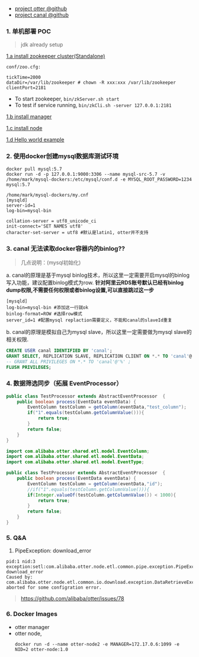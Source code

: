 - [project otter @github](https://github.com/alibaba/otter)
- [project canal @github](https://github.com/alibaba/canal)

### 1. 单机部署 POC
> jdk already setup

[1.a install zookeeper cluster(Standalone)](http://zookeeper.apache.org/doc/current/zookeeperStarted.html)
```
conf/zoo.cfg:

tickTime=2000
dataDir=/var/lib/zookeeper # chown -R xxx:xxx /var/lib/zookeeper
clientPort=2181
```

- To start zookeeper, `bin/zkServer.sh start`
- To test if service running, `bin/zkCli.sh -server 127.0.0.1:2181`

[1.b install manager](https://github.com/alibaba/otter/wiki/Manager_Quickstart)

[1.c install node](https://github.com/alibaba/otter/wiki/Node_Quickstart)

[1.d  Hello world example](https://github.com/alibaba/otter/wiki/QuickStart)

### 2. 使用docker创建mysql数据库测试环境
```
docker pull mysql:5.7
docker run -d -p 127.0.0.1:9000:3306 --name mysql-src-5.7 -v /home/mark/mysql-dockers:/etc/mysql/conf.d -e MYSQL_ROOT_PASSWORD=1234 mysql:5.7

/home/mark/mysql-dockers/my.cnf 
[mysqld]
server-id=1
log-bin=mysql-bin

collation-server = utf8_unicode_ci
init-connect='SET NAMES utf8'
character-set-server = utf8 #默认是latin1, otter并不支持
```
### 3. canal 无法读取docker容器内的binlog??

>  几点说明：(mysql初始化)

a. canal的原理是基于mysql binlog技术，所以这里一定需要开启mysql的binlog写入功能，建议配置binlog模式为row.
**针对阿里云RDS账号默认已经有binlog dump权限,不需要任何权限或者binlog设置,可以直接跳过这一步**
```
[mysqld]
log-bin=mysql-bin #添加这一行就ok
binlog-format=ROW #选择row模式
server_id=1 #配置mysql replaction需要定义，不能和canal的slaveId重复
```

b. canal的原理是模拟自己为mysql slave，所以这里一定需要做为mysql slave的相关权限.
``` sql
CREATE USER canal IDENTIFIED BY 'canal';  
GRANT SELECT, REPLICATION SLAVE, REPLICATION CLIENT ON *.* TO 'canal'@'%';
-- GRANT ALL PRIVILEGES ON *.* TO 'canal'@'%' ;
FLUSH PRIVILEGES;
```

### 4. 数据筛选同步（拓展 EventProcessor）

``` java
public class TestProcessor extends AbstractEventProcessor  {
    public boolean process(EventData eventData) {
        EventColumn testColumn = getColumn(eventData,"test_column");
        if("1".equals(testColumn.getColumnValue())){
            return true;
        }
        return false;
    }
}
```

``` java
import com.alibaba.otter.shared.etl.model.EventColumn;
import com.alibaba.otter.shared.etl.model.EventData;
import com.alibaba.otter.shared.etl.model.EventType;

public class TestProcessor extends AbstractEventProcessor  {
    public boolean process(EventData eventData) {
        EventColumn testColumn = getColumn(eventData,"id");
        //if("1".equals(testColumn.getColumnValue())){
        if(Integer.valueOf(testColumn.getColumnValue()) < 1000){
            return true;
        }
        return false;
    }
} 

```

### 5. Q&A

1. PipeException: download_error
```
pid:1 nid:3 exception:setl:com.alibaba.otter.node.etl.common.pipe.exception.PipeException: download_error
Caused by: com.alibaba.otter.node.etl.common.io.download.exception.DataRetrieveException: aborted for some configration error.
```
> https://github.com/alibaba/otter/issues/78

### 6. Docker Images

- otter manager
- otter node, 
	```
	docker run -d --name otter-node2 -e MANAGER=172.17.0.6:1099 -e NID=2 otter-node:1.0
	```
